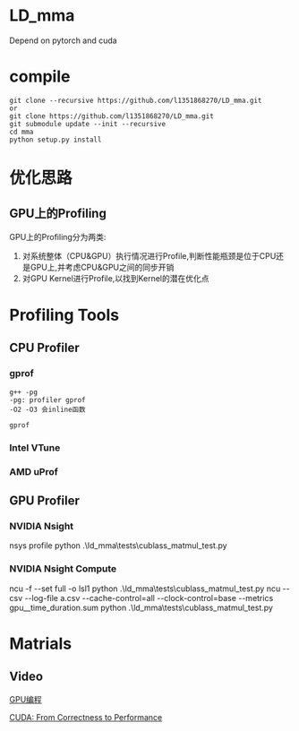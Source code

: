 # LD_mma
Depend on pytorch and cuda

# compile
```
git clone --recursive https://github.com/l1351868270/LD_mma.git
or
git clone https://github.com/l1351868270/LD_mma.git
git submodule update --init --recursive
cd mma
python setup.py install

```
# 优化思路
## GPU上的Profiling
GPU上的Profiling分为两类:
1. 对系统整体（CPU&GPU）执行情况进行Profile,判断性能瓶颈是位于CPU还是GPU上,并考虑CPU&GPU之间的同步开销
2. 对GPU Kernel进行Profile,以找到Kernel的潜在优化点
# Profiling Tools
## CPU Profiler
### gprof
```
g++ -pg
-pg: profiler gprof
-O2 -O3 会inline函数

gprof 

```

### Intel VTune
### AMD uProf

## GPU Profiler
### NVIDIA Nsight
nsys profile python .\ld_mma\tests\cublass_matmul_test.py
### NVIDIA Nsight Compute
ncu -f --set full -o lsl1 python .\ld_mma\tests\cublass_matmul_test.py
ncu --csv --log-file a.csv --cache-control=all --clock-control=base --metrics gpu__time_duration.sum python .\ld_mma\tests\cublass_matmul_test.py
# Matrials
## Video
[GPU编程](https://www.bilibili.com/video/BV1424y1i7xe)

[CUDA: From Correctness to Performance](https://wiki.lcpu.dev/hpc/from-scratch/cuda)


